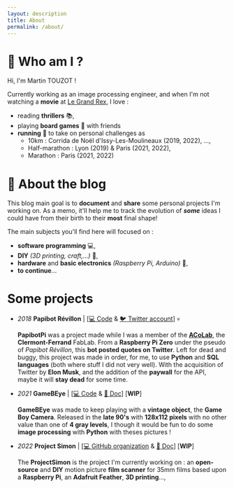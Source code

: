 ```yaml
---
layout: description
title: About
permalink: /about/
---
```


# :wave: Who am I ?

Hi, I'm Martin TOUZOT !

Currently working as an image processing engineer, and when I'm not watching a **movie** at [Le Grand Rex](https://www.legrandrex.com/), I love :
* reading **thrillers** :books:,
* playing **board games** :game_die: with friends
* **running** :runner: to take on personal challenges as
  * 10km : Corrida de Noël d'Issy-Les-Moulineaux (2019, 2022), ...,
  * Half-marathon : Lyon (2019) & Paris (2021, 2022),
  * Marathon : Paris (2021, 2022)

# :pushpin: About the blog

This blog main goal is to **document** and **share** some personal projects I'm working on. As a memo, it'll help me to track the evolution of **_some_** ideas I could have from their birth to their __most__ final shape!<br>

The main subjects you'll find here will focused on :
* **software programming** :computer:,
* **DIY** _(3D printing, craft,...)_ :construction:,
* **hardware** and **basic electronics** _(Raspberry Pi, Arduino)_ :electric_plug:,
* **to continue**...


# Some projects

 * _2018_ **Papibot Révillon** | [[:computer: Code](https://github.com/mtouzot/PapibotPi) & [:bird: Twitter account](https://twitter.com/papibotrevillon)] :skull:

    **PapibotPi** was a project made while I was a member of the [**ACoLab**](https://acolab.fr/), the **Clermont-Ferrand** FabLab. From a **Raspberry Pi Zero** under the pseudo of *Papibot Révillon*, this **bot posted quotes on Twitter**. Left for dead and buggy, this project was made in order, for me, to use **Python** and **SQL languages** (both where stuff I did not very well). With the acquisition of Twitter by **Elon Musk**, and the addition of the **paywall** for the API, maybe it will **stay dead** for some time.

 * _2021_ **GameBEye** | [[:computer: Code](https://github.com/mtouzot/GameBEye) & [:memo: Doc](https://mtouzot.github.io/GameBEye)] [**WIP**]

    **GameBEye** was made to keep playing with a **vintage object**, the **Game Boy Camera**. Released in the **late 90's** with **128x112 pixels** with no other value than one of **4 gray levels**, I though it would be fun to do some **image processing** with **Python** with theses pictures !

 * _2022_ **Project Simon** | [[:computer: GitHub organization](https://github.com/Project-Simon) & [:memo: Doc](https://project-simon.github.io)] [**WIP**]

    The **ProjectSimon** is the project I'm currently working on : an **open-source** and **DIY** motion picture **film scanner** for 35mm films based upon a **Raspberry Pi**, an **Adafruit Feather**, **3D printing**...,
